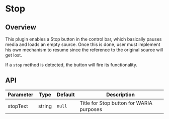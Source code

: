 # Stop

## Overview

This plugin enables a Stop button in the control bar, which basically pauses media and loads an empty source. Once this is done, user
must implement his own mechanism to resume since the reference to the original source will get lost. 

If a `stop` method is detected, the button will fire its functionality.

## API

Parameter | Type | Default | Description
------ | --------- | ------- | --------
stopText | string | `null` | Title for Stop button for WARIA purposes